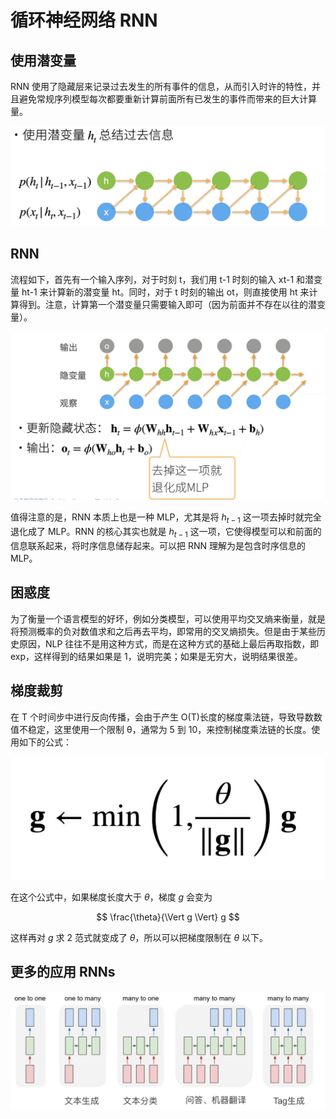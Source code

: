 # 循环神经网络 RNN

## 使用潜变量

RNN 使用了隐藏层来记录过去发生的所有事件的信息，从而引入时许的特性，并且避免常规序列模型每次都要重新计算前面所有已发生的事件而带来的巨大计算量。

![](../images/rnn/54-01.png)

## RNN

流程如下，首先有一个输入序列，对于时刻 t，我们用 t-1 时刻的输入 xt-1 和潜变量 ht-1 来计算新的潜变量 ht。同时，对于 t 时刻的输出 ot，则直接使用 ht 来计算得到。注意，计算第一个潜变量只需要输入即可（因为前面并不存在以往的潜变量）。

![](../images/rnn/54-02.png)

值得注意的是，RNN 本质上也是一种 MLP，尤其是将 $h_{t-1}$ 这一项去掉时就完全退化成了 MLP。RNN 的核心其实也就是 $h_{t-1}$ 这一项，它使得模型可以和前面的信息联系起来，将时序信息储存起来。可以把 RNN 理解为是包含时序信息的 MLP。

## 困惑度

为了衡量一个语言模型的好坏，例如分类模型，可以使用平均交叉熵来衡量，就是将预测概率的负对数值求和之后再去平均，即常用的交叉熵损失。但是由于某些历史原因，NLP 往往不是用这种方式，而是在这种方式的基础上最后再取指数，即 exp，这样得到的结果如果是 1，说明完美；如果是无穷大，说明结果很差。

## 梯度裁剪

在 T 个时间步中进行反向传播，会由于产生 O(T)长度的梯度乘法链，导致导数数值不稳定，这里使用一个限制 θ，通常为 5 到 10，来控制梯度乘法链的长度。使用如下的公式：

![](../images/rnn/54-03.png)

在这个公式中，如果梯度长度大于 $\theta$，梯度 $g$ 会变为

$$
\frac{\theta}{\Vert g \Vert} g
$$

这样再对 $g$ 求 2 范式就变成了 $\theta$，所以可以把梯度限制在 $\theta$ 以下。

## 更多的应用 RNNs

![](../images/rnn/54-04.png)

